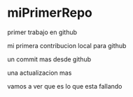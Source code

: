 # miPrimerRepo

primer trabajo en github

mi primera contribucion local para github 

un commit mas desde github 

una actualizacion mas 

vamos a ver que es lo que esta fallando 
